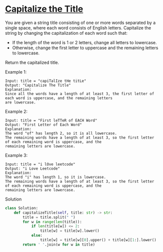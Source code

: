 # [Capitalize the Title](https://leetcode.com/problems/capitalize-the-title/)

You are given a string title consisting of one or more words separated by a single space, where each word consists of 
English letters. Capitalize the string by changing the capitalization of each word such that:

- If the length of the word is 1 or 2 letters, change all letters to lowercase.
- Otherwise, change the first letter to uppercase and the remaining letters to lowercase.

Return the capitalized title.

Example 1:
```
Input: title = "capiTalIze tHe titLe"
Output: "Capitalize The Title"
Explanation:
Since all the words have a length of at least 3, the first letter of each word is uppercase, and the remaining letters 
are lowercase.
```
Example 2:
```
Input: title = "First leTTeR of EACH Word"
Output: "First Letter of Each Word"
Explanation:
The word "of" has length 2, so it is all lowercase.
The remaining words have a length of at least 3, so the first letter of each remaining word is uppercase, and the 
remaining letters are lowercase.
```
Example 3:
```
Input: title = "i lOve leetcode"
Output: "i Love Leetcode"
Explanation:
The word "i" has length 1, so it is lowercase.
The remaining words have a length of at least 3, so the first letter of each remaining word is uppercase, and the 
remaining letters are lowercase.
```
Solution
```python
class Solution:
    def capitalizeTitle(self, title: str) -> str:
        title = title.split(" ")
        for w in range(len(title)):
            if len(title[w]) <= 2:
                title[w] = title[w].lower()
            else:
                title[w] = title[w][0].upper() + title[w][1:].lower()
        return ' '.join(w for w in title)


```
